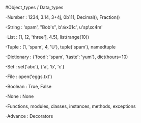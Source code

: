 #Object_types / Data_types

-Number : 1234, 3.14, 3+4j, 0b111, Decimal(),
 Fraction()

 -String : 'spam', "Bob's", b'a\x01c', u'sp\xc4m'

 -List : [1, [2, 'three'], 4.5], list(range(10))

 -Tuple : (1, 'spam', 4, 'U'), tuple('spam'), namedtuple

 -Dictionary : {'food': 'spam', 'taste': 'yum'}, dict(hours=10)

 -Set : set('abc'), {'a', 'b', 'c'}

 -File : open('eggs.txt')

 -Boolean : True, False

 -None : None

 -Functions, modules, classes, instances, methods, exceptions

 -Advance : Decorators

